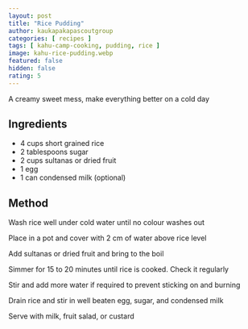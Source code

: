 ```yaml
---
layout: post
title: "Rice Pudding"
author: kaukapakapascoutgroup
categories: [ recipes ]
tags: [ kahu-camp-cooking, pudding, rice ]
image: kahu-rice-pudding.webp
featured: false
hidden: false
rating: 5
---
```


A creamy sweet mess, make everything better on a cold day

## Ingredients

* 4 cups short grained rice
* 2 tablespoons sugar
* 2 cups sultanas or dried fruit
* 1 egg
* 1 can condensed milk (optional)

## Method

Wash rice well under cold water until no colour washes out

Place in a pot and cover with 2 cm of water above rice level

Add sultanas or dried fruit and bring to the boil

Simmer for 15 to 20 minutes until rice is cooked. Check it regularly

Stir and add more water if required to prevent sticking on and burning

Drain rice and stir in well beaten egg, sugar, and condensed milk

Serve with milk, fruit salad, or custard
